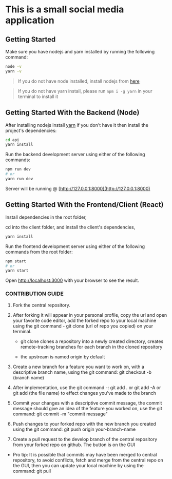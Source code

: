 # This is a small social media application

## Getting Started

Make sure you have nodejs and yarn installed by running the following command:

```bash
node -v
yarn -v
```

> If you do not have node installed, install nodejs from [here](https://nodejs.org/en/download/)

> If you do not have yarn install, please run `npm i -g yarn` in your terminal to install it

## Getting Started With the Backend (Node)

After installing nodejs install [yarn](https://www.npmjs.com/package/yarn) if you don't have it then install the project's dependencies:

```bash
cd api
yarn install
```

Run the backend development server using either of the following commands:

```bash
npm run dev
# or
yarn run dev
```

Server will be running @ [http://127.0.0.1:8000](http://127.0.0.1:8000)

## Getting Started With the Frontend/Client (React)

Install dependencies in the root folder,

cd into the client folder, and install the client's dependencies,

```bash
yarn install
```

Run the frontend development server using either of the following commands from the root folder:

```bash
npm start
# or
yarn start
```

Open [http://localhost:3000](http://localhost:3000) with your browser to see the result.

### CONTRIBUTION GUIDE

1. Fork the central repository.

2. After forking it will appear in your personal profile, copy the url and open your favorite code editor, add the forked repo to your local machine using the git command - git clone (url of repo you copied) on your terminal.

   - git clone clones a repository into a newly created directory, creates remote-tracking branches for each branch in the cloned repository

   - the upstream is named origin by default

3. Create a new branch for a feature you want to work on, with a descriptive branch name, using the git command: git checkout -b (branch name)

4. After implementation, use the git command -: git add . or git add -A or git add (the file name) to effect changes you've made to the branch

5. Commit your changes with a descriptive commit message, the commit message should give an idea of the feature you worked on, use the git command: git commit -m "commit message"

6. Push changes to your forked repo with the new branch you created using the git command: git push origin your-branch-name

7. Create a pull request to the develop branch of the central repository from your forked repo on github. The button is on the GUI

- Pro tip: It is possible that commits may have been merged to central repository, to avoid conflicts, fetch and merge from the central repo on the GUI, then you can update your local machine by using the command: git pull
